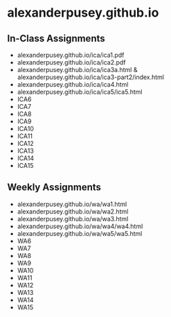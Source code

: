 # alexanderpusey.github.io

## In-Class Assignments

- alexanderpusey.github.io/ica/ica1.pdf
- alexanderpusey.github.io/ica/ica2.pdf
- alexanderpusey.github.io/ica/ica3a.html & alexanderpusey.github.io/ica/ica3-part2/index.html
- alexanderpusey.github.io/ica/ica4.html
- alexanderpusey.github.io/ica/ica5/ica5.html
- ICA6
- ICA7
- ICA8
- ICA9
- ICA10
- ICA11
- ICA12
- ICA13
- ICA14
- ICA15

## Weekly Assignments

- alexanderpusey.github.io/wa/wa1.html
- alexanderpusey.github.io/wa/wa2.html
- alexanderpusey.github.io/wa/wa3.html
- alexanderpusey.github.io/wa/wa4/wa4.html
- alexanderpusey.github.io/wa/wa5/wa5.html
- WA6
- WA7
- WA8
- WA9
- WA10
- WA11
- WA12
- WA13
- WA14
- WA15